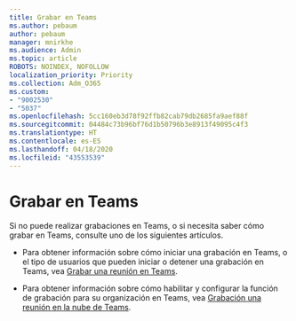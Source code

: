 ```yaml
---
title: Grabar en Teams
ms.author: pebaum
author: pebaum
manager: mnirkhe
ms.audience: Admin
ms.topic: article
ROBOTS: NOINDEX, NOFOLLOW
localization_priority: Priority
ms.collection: Adm_O365
ms.custom:
- "9002530"
- "5037"
ms.openlocfilehash: 5cc160eb3d78f92ffb82cab79db2685fa9aef88f
ms.sourcegitcommit: 04484c73b96bf76d1b50796b3e8913f49095c4f3
ms.translationtype: HT
ms.contentlocale: es-ES
ms.lasthandoff: 04/18/2020
ms.locfileid: "43553539"
---
```

# <a name="recording-in-teams"></a>Grabar en Teams

Si no puede realizar grabaciones en Teams, o si necesita saber cómo grabar en Teams, consulte uno de los siguientes artículos.

- Para obtener información sobre cómo iniciar una grabación en Teams, o el tipo de usuarios que pueden iniciar o detener una grabación en Teams, vea [Grabar una reunión en Teams](https://support.office.com/client/34dfbe7f-b07d-4a27-b4c6-de62f1348c24).

- Para obtener información sobre cómo habilitar y configurar la función de grabación para su organización en Teams, vea [Grabación una reunión en la nube de Teams](https://docs.microsoft.com/microsoftteams/cloud-recording).
